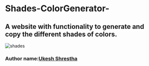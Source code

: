 # Shades-ColorGenerator-

## A website with functionality to generate and copy the different shades of colors.

![shades](https://user-images.githubusercontent.com/63498317/135738947-75e9dada-545c-4712-a824-e54e38a88ce9.jpg)


### Author name:[Ukesh Shrestha](https://github.com/Ukesh-dev)
